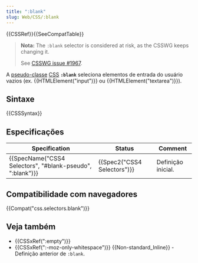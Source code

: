 ```yaml
---
title: ":blank"
slug: Web/CSS/:blank
---
```


{{CSSRef}}{{SeeCompatTable}}

> **Nota:** The `:blank` selector is considered at risk, as the CSSWG keeps changing it.
>
> See [CSSWG issue #1967](https://github.com/w3c/csswg-drafts/issues/1967).

A [pseudo-classe](/pt-BR/docs/Web/CSS/Pseudo-classes) [CSS](/pt-BR/docs/Web/CSS) **`:blank`** seleciona elementos de entrada do usuário vazios (ex. {{HTMLElement("input")}} ou {{HTMLElement("textarea")}}).

## Sintaxe

{{CSSSyntax}}

## Especificações

| Specification                                             | Status                      | Comment            |
| --------------------------------------------------------- | --------------------------- | ------------------ |
| {{SpecName("CSS4 Selectors", "#blank-pseudo", ":blank")}} | {{Spec2("CSS4 Selectors")}} | Definição inicial. |

## Compatibilidade com navegadores

{{Compat("css.selectors.blank")}}

## Veja também

- {{CSSxRef(":empty")}}
- {{CSSxRef(":-moz-only-whitespace")}} {{Non-standard_Inline}} - Definição anterior de `:blank`.
